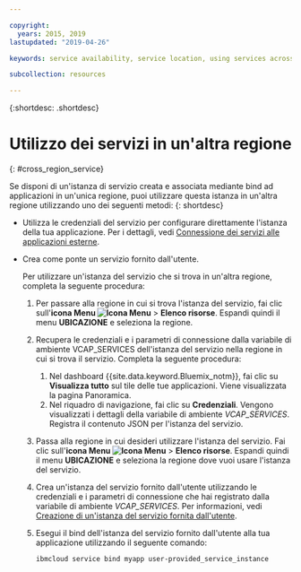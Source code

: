 ```yaml
---

copyright:
  years: 2015, 2019
lastupdated: "2019-04-26"

keywords: service availability, service location, using services across regions

subcollection: resources

---
```


{:shortdesc: .shortdesc}

# Utilizzo dei servizi in un'altra regione
{: #cross_region_service}

Se disponi di un'istanza di servizio creata e associata mediante bind ad applicazioni in un'unica regione, puoi utilizzare questa istanza in un'altra regione utilizzando uno dei seguenti metodi:
{: shortdesc}

  * Utilizza le credenziali del servizio per configurare direttamente l'istanza della tua applicazione. Per i dettagli, vedi [Connessione dei servizi alle applicazioni esterne](/docs/resources?topic=resources-externalapp#externalapp).
  * Crea come ponte un servizio fornito dall'utente.

	Per utilizzare un'istanza del servizio che si trova
in un'altra regione, completa la seguente procedura:

      1. Per passare alla regione in cui si trova l'istanza del servizio, fai clic sull'**icona Menu  ![Icona Menu](../icons/icon_hamburger.svg)** > **Elenco risorse**. Espandi quindi il menu **UBICAZIONE** e seleziona la regione.

      2. Recupera le credenziali e i parametri di connessione dalla variabile di ambiente VCAP_SERVICES dell'istanza del servizio nella regione in cui si trova il servizio. Completa la seguente
procedura:

	       1. Nel dashboard {{site.data.keyword.Bluemix_notm}}, fai clic su **Visualizza tutto** sul tile delle tue applicazioni. Viene visualizzata la pagina Panoramica.
	       2. Nel riquadro di navigazione, fai clic su **Credenziali**. Vengono visualizzati i dettagli della variabile di ambiente *VCAP_SERVICES*. Registra il contenuto JSON per l'istanza
del servizio.

      3. Passa alla regione in cui desideri utilizzare l'istanza del
servizio. Fai clic sull'**icona Menu ![Icona Menu](../icons/icon_hamburger.svg)** > **Elenco risorse**. Espandi quindi il menu **UBICAZIONE** e seleziona la regione dove vuoi usare l'istanza del servizio.

      4. Crea un'istanza del servizio fornito dall'utente utilizzando le credenziali
e i parametri di connessione che hai registrato dalla variabile di ambiente
*VCAP_SERVICES*. Per informazioni, vedi [Creazione di un'istanza del servizio fornita dall'utente](/docs/apps/tutorials?topic=creating-apps-add-resource#user_provide_services).

      5. Esegui il bind dell'istanza del servizio fornito dall'utente alla tua applicazione
utilizzando il seguente comando:

	     ```
	     ibmcloud service bind myapp user-provided_service_instance
	     ```
